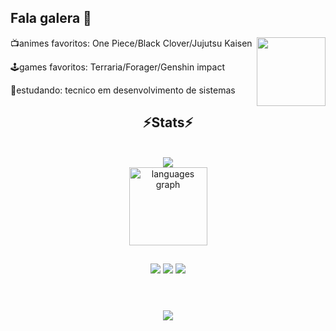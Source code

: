 ## Fala galera 👻

<img align="right" height="110" 
  src="https://mir-s3-cdn-cf.behance.net/project_modules/hd/5eeea355389655.59822ff824b72.gif"  />

📺animes favoritos:
One Piece/Black Clover/Jujutsu Kaisen

🕹️games favoritos:
Terraria/Forager/Genshin impact

📖estudando:
tecnico em desenvolvimento de sistemas

  </div>

<h2 align="center" >⚡Stats⚡</h2>
<br>
<div align="center" >
  <picture>
  <source
    srcset="https://github-readme-stats.vercel.app/api?username=gabriel-ortolani&show_icons=true&theme=midnight-purple"
    media="(prefers-color-scheme: dark)"
  />
  <source
    srcset="https://github-readme-stats.vercel.app/api?username=gabriel-ortolani&show_icons=true"
    media="(prefers-color-scheme: light), (prefers-color-scheme: no-preference)"
  />
  <img src="https://github-readme-stats.vercel.app/api?username=gabriel-ortolani&show_icons=true" />
</picture>

<div align="center">
 <img src="https://github-readme-stats.vercel.app/api/top-langs?username=gabriel-ortolani&locale=en&hide_title=false&layout=compact&card_width=320&langs_count=5&theme=midnight-purple&hide_border=true&order=2" height="125" alt="languages graph"  />
</div>

##

<div> 
  <a href="https://instagram.com/gabrielortolani12" target="_blank"><img src="https://img.shields.io/badge/-Instagram-%23ffffff?style=for-the-badge&logo=instagram&logoColor=dark-pink" target="_blank"></a>
  <a href = "mailto:gabrielortolanisenai@gmail.com"><img src="https://img.shields.io/badge/-Gmail-%23ffffff??style=for-the-badge&logo=gmail&logoColor=red" target="_blank"></a>
  <a href="https://facebook.com/gabriel.ortolani.940" target="_blank"><img src="https://img.shields.io/badge/-Facebook-%23ffffff?style=for-the-badge&logo=facebook&logoColor=blue" target="_blank"></a>
  
  </div>
<br>
<h1 align="center">
<img src="https://readme-typing-svg.herokuapp.com/?font=Algerian&size=35&center=true&vCenter=true&width=500&height=70&duration=4000&lines=Me+segue+ai!;" />
</h1>
